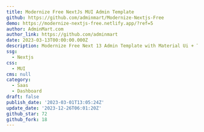 ```yaml
---
title: Modernize Free NextJs MUI Admin Template
github: https://github.com/adminmart/Modernize-Nextjs-Free
demo: https://modernize-nextjs-free.netlify.app/?ref=5
author: AdminMart.com
author_link: https://github.com/adminmart
date: 2023-03-13T00:00:00.000Z
description: Modernize Free Next 13 Admin Template with Material Ui + Typescript.
ssg:
  - Nextjs
css:
  - MUI
cms: null
category:
  - Saas
  - Dashboard
draft: false
publish_date: '2023-03-01T13:05:24Z'
update_date: '2023-12-26T06:01:20Z'
github_star: 72
github_fork: 18
---
```

